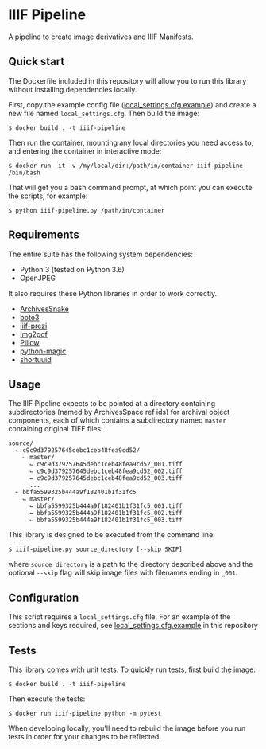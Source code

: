 # IIIF Pipeline
A pipeline to create image derivatives and IIIF Manifests.

## Quick start

The Dockerfile included in this repository will allow you to run this library without installing dependencies locally.

First, copy the example config file ([local_settings.cfg.example](local_settings.cfg.example)) and create a new file named `local_settings.cfg`. Then build the image:

    $ docker build . -t iiif-pipeline

Then run the container, mounting any local directories you need access to, and entering the container in interactive mode:

    $ docker run -it -v /my/local/dir:/path/in/container iiif-pipeline /bin/bash

That will get you a bash command prompt, at which point you can execute the scripts, for example:

    $ python iiif-pipeline.py /path/in/container


## Requirements

The entire suite has the following system dependencies:
- Python 3 (tested on Python 3.6)
- OpenJPEG

It also requires these Python libraries in order to work correctly.
- [ArchivesSnake](https://pypi.org/project/ArchivesSnake/)
- [boto3](https://pypi.org/project/boto3/)
- [iiif-prezi](https://pypi.org/project/iiif-prezi/)
- [img2pdf](https://pypi.org/project/img2pdf/)
- [Pillow](https://pypi.org/project/Pillow/)
- [python-magic](https://pypi.org/project/python-magic/)
- [shortuuid](https://pypi.org/project/shortuuid/)


## Usage

The IIIF Pipeline expects to be pointed at a directory containing subdirectories
(named by ArchivesSpace ref ids) for archival object components, each of which
contains a subdirectory named `master` containing original TIFF files:

    source/
      ⌙ c9c9d379257645debc1ceb48fea9cd52/
        ⌙ master/
          ⌙ c9c9d379257645debc1ceb48fea9cd52_001.tiff
          ⌙ c9c9d379257645debc1ceb48fea9cd52_002.tiff
          ⌙ c9c9d379257645debc1ceb48fea9cd52_003.tiff
          ...
      ⌙ bbfa5599325b444a9f182401b1f31fc5
        ⌙ master/
          ⌙ bbfa5599325b444a9f182401b1f31fc5_001.tiff
          ⌙ bbfa5599325b444a9f182401b1f31fc5_002.tiff
          ⌙ bbfa5599325b444a9f182401b1f31fc5_003.tiff


This library is designed to be executed from the command line:

    $ iiif-pipeline.py source_directory [--skip SKIP]

where `source_directory` is a path to the directory described above and the
optional `--skip` flag will skip image files with filenames ending in `_001`.


## Configuration

This script requires a `local_settings.cfg` file. For an example of the sections
and keys required, see [local_settings.cfg.example](local_settings.cfg.example) in this repository


## Tests

This library comes with unit tests. To quickly run tests, first build the image:

    $ docker build . -t iiif-pipeline

Then execute the tests:

    $ docker run iiif-pipeline python -m pytest

When developing locally, you'll need to rebuild the image before you run tests
in order for your changes to be reflected.
